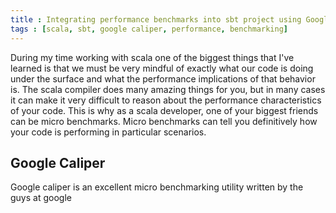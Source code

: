 ```yaml
---
title : Integrating performance benchmarks into sbt project using Google Caliper
tags : [scala, sbt, google caliper, performance, benchmarking]
---
```


During my time working with scala one of the biggest things that I've learned is that we must be very mindful of 
exactly what our code is doing under the surface and what the performance implications of that behavior is. The scala
compiler does many amazing things for you, but in many cases it can make it very difficult to reason about the 
performance characteristics of your code. This is why as a scala developer, one of your biggest friends can be 
micro benchmarks. Micro benchmarks can tell you definitively how your code is performing in particular scenarios.

## Google Caliper

Google caliper is an excellent micro benchmarking utility written by the guys at google